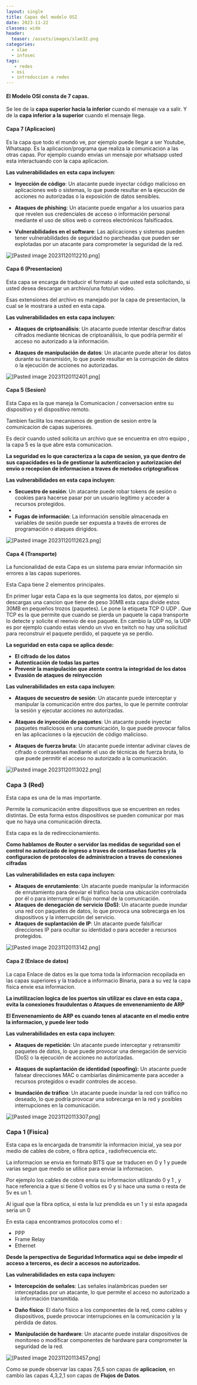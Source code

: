 ```yaml
---
layout: single
title: Capas del modelo OSI
date: 2023-11-22
classes: wide
header:
  teaser: /assets/images/slae32.png
categories:
  - slae
  - infosec
tags:
   - redes
  - osi
  - introduccion a redes
---
```


#### El **Modelo OSI** consta de 7 capas.

Se lee de la **capa superior hacia la inferior** cuando el mensaje va a salir.
Y de la **capa inferior a la superior** cuando el mensaje llega.

#### Capa 7 (Aplicacion)

Es la capa que todo el mundo ve, por ejemplo puede llegar a ser Youtube, Whatsapp.
Es la aplicacion/programa que realiza la comunicacion a las otras capas.
Por ejemplo cuando envias un mensaje por whatsapp usted esta interactuando con la capa aplicacion.

**Las vulnerabilidades en esta capa incluyen**:

- **Inyección de código**: Un atacante puede inyectar código malicioso en aplicaciones web o sistemas, lo que puede resultar en la ejecución de acciones no autorizadas o la exposición de datos sensibles.

- **Ataques de phishing**: Un atacante puede engañar a los usuarios para que revelen sus credenciales de acceso o información personal mediante el uso de sitios web o correos electrónicos falsificados.

- **Vulnerabilidades en el software**: Las aplicaciones y sistemas pueden tener vulnerabilidades de seguridad no parcheadas que pueden ser explotadas por un atacante para comprometer la seguridad de la red.

![[Pasted image 20231120112210.png]](../assets/images/img-ciberseguridad-udemy/Pasted%20image%2020231120112210.png)

#### Capa 6 (Presentacion)

Esta capa se encarga de traducir el formato al que usted esta solicitando, si usted desea descargar un archivo/una foto/un video.

Esas extensiones del archivo es manejado por la capa de presentacion, la cual se le mostrara a usted en esta capa.


**Las vulnerabilidades en esta capa incluyen**:

- **Ataques de criptoanálisis**: Un atacante puede intentar descifrar datos cifrados mediante técnicas de criptoanálisis, lo que podría permitir el acceso no autorizado a la información.

- **Ataques de manipulación de datos**: Un atacante puede alterar los datos durante su transmisión, lo que puede resultar en la corrupción de datos o la ejecución de acciones no autorizadas.

![[Pasted image 20231120112401.png]](../assets/images/img-ciberseguridad-udemy/Pasted%20image%2020231120112401.png)

#### Capa 5 (Sesion)

Esta Capa es la que maneja la Comunicacion / conversacion entre su dispositivo y el dispositivo remoto.

Tambien facilita los mecanismos de gestion de sesion entre la comunicacion de capas superiores.

Es decir cuando usted solicita un archivo que se encuentra en otro equipo , la capa 5 es la que abre esta comunicacion.

**La seguridad es lo que caracteriza a la capa de sesion, ya que dentro de sus capacidades es la de gestionar la autenticacion y autorizacion del envio o recepcion de informacion a traves de metodos criptograficos**

**Las vulnerabilidades en esta capa incluyen**:

- **Secuestro de sesión**: Un atacante puede robar tokens de sesión o cookies para hacerse pasar por un usuario legítimo y acceder a recursos protegidos.
-
- **Fugas de información**: La información sensible almacenada en variables de sesión puede ser expuesta a través de errores de programación o ataques dirigidos.

![[Pasted image 20231120112623.png]](../assets/images/img-ciberseguridad-udemy/Pasted%20image%2020231120112623.png)

#### Capa 4 (Transporte)

La funcionalidad de esta Capa es un sistema para enviar información sin errores a las capas superiores.

Esta Capa tiene 2 elementos principales.

En primer lugar esta Capa es la que segmenta los datos, por ejemplo si descargas una cancion que tiene de peso 30MB esta capa divide estos 30MB en pequeños trozos (paquetes).
Le pone la etiqueta TCP O UDP .
Que TCP es la que permite que cuando se pierda un paquete la capa transporte lo detecte y solicite el reenvio de ese paquete.
En cambio la UDP no, la UDP es por ejemplo cuando estas viendo un vivo en twitch no hay una solicitud para reconstruir el paquete perdido, el paquete ya se perdio.

**La seguridad en esta capa se aplica desde:**
- **El cifrado de los datos**
- **Autenticación de todas las partes**
- **Prevenir la manipulación que atente contra la integridad de los datos**
- **Evasión de ataques de reinyección**

**Las vulnerabilidades en esta capa incluyen**:

- **Ataques de secuestro de sesión**: Un atacante puede interceptar y manipular la comunicación entre dos partes, lo que le permite controlar la sesión y ejecutar acciones no autorizadas.

- **Ataques de inyección de paquetes**: Un atacante puede inyectar paquetes maliciosos en una comunicación, lo que puede provocar fallos en las aplicaciones o la ejecución de código malicioso.

- **Ataques de fuerza bruta**: Un atacante puede intentar adivinar claves de cifrado o contraseñas mediante el uso de técnicas de fuerza bruta, lo que puede permitir el acceso no autorizado a la comunicación.

![[Pasted image 20231120113022.png]](../assets/images/img-ciberseguridad-udemy/Pasted%20image%2020231120113022.png)

### Capa 3 (Red)

Esta capa es una de la mas importante.

Permite la comunicación entre dispositivos que se encuentren en redes distintas. De esta forma estos dispositivos se pueden comunicar por mas que no haya una comunicación directa.

Esta capa es la de redireccionamiento.

**Como hablamos de Router o servidor las medidas de seguridad son el control no autorizado de ingreso a traves de contaseñas fuertes y la configuracion de protocolos de administracion a traves de conexiones cifradas**

**Las vulnerabilidades en esta capa incluyen**:

- **Ataques de enrutamiento**: Un atacante puede manipular la información de enrutamiento para desviar el tráfico hacia una ubicación controlada por él o para interrumpir el flujo normal de la comunicación.
- **Ataques de denegación de servicio (DoS)**: Un atacante puede inundar una red con paquetes de datos, lo que provoca una sobrecarga en los dispositivos y la interrupción del servicio.
- **Ataques de suplantación de IP**: Un atacante puede falsificar direcciones IP para ocultar su identidad o para acceder a recursos protegidos.



![[Pasted image 20231120113142.png]](../assets/images/img-ciberseguridad-udemy/Pasted%20image%2020231120113142.png)

#### Capa 2 (Enlace de datos)

La capa Enlace de datos es la que toma toda la informacion recopilada en las capas superiores y la traduce a informacio Binaria, para a su vez la capa fisica envie esa informacion.

**La inutilizacion logica de los puertos sin utilizar es clave en esta capa , evita la conexiones fraudulentas o Ataques de envenenamiento de ARP**

**El Envenenamiento de ARP es cuando tenes al atacante en el medio entre la informacion, y puede leer todo**

**Las vulnerabilidades en esta capa incluyen**:

- **Ataques de repetición**: Un atacante puede interceptar y retransmitir paquetes de datos, lo que puede provocar una denegación de servicio (DoS) o la ejecución de acciones no autorizadas.

- **Ataques de suplantación de identidad (spoofing):** Un atacante puede falsear direcciones MAC o cambiarlas dinámicamente para acceder a recursos protegidos o evadir controles de acceso.

- **Inundación de tráfico**: Un atacante puede inundar la red con tráfico no deseado, lo que podría provocar una sobrecarga en la red y posibles interrupciones en la comunicación.


![[Pasted image 20231120113307.png]](../assets/images/img-ciberseguridad-udemy/Pasted%20image%2020231120113307.png)

### Capa 1 (Fisica)

Esta capa es la encargada de transmitir la informacion inicial, ya sea por medio de cables de cobre, o fibra optica , radiofrecuencia etc.

La informacion se envia en formato BITS  que se traducen en 0 y 1 y puede varias segun que medio se utilice para enviar la informacion.

Por ejemplo los cables de cobre envia su informacion utilizando 0 y 1 , y hace referencia a que si tiene 0 voltios es 0 y si hace una suma o resta de 5v es un 1.

Al igual que la fibra optica, si esta la luz prendida es un 1 y si esta apagada seria un 0

En esta capa encontramos protocolos como el : 
- PPP 
- Frame Relay
- Ethernet

**Desde la perspectiva de Seguridad Informatica aqui se debe impedir el acceso a terceros, es decir a accesos no autorizados.**

**Las vulnerabilidades en esta capa incluyen:**

- **Intercepción de señales**: Las señales inalámbricas pueden ser interceptadas por un atacante, lo que permite el acceso no autorizado a la información transmitida.

- **Daño físico**: El daño físico a los componentes de la red, como cables y dispositivos, puede provocar interrupciones en la comunicación y la pérdida de datos.
	
- **Manipulación de hardware**: Un atacante puede instalar dispositivos de monitoreo o modificar componentes de hardware para comprometer la seguridad de la red.



![[Pasted image 20231120113457.png]](../assets/images/img-ciberseguridad-udemy/Pasted%20image%2020231120113457.png)



Como se puede observar las capas  7,6,5 son capas de **aplicacion**, en cambio las capas 4,3,2,1 son capas de **Flujos de Datos**.



